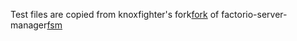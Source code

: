 Test files are copied from knoxfighter's fork[fork]  of factorio-server-manager[fsm]

[fork]: https://github.com/knoxfighter/factorio-server-manager/tree/e74487ef49879ae308d4e68c9f9f022a408e27ff/src/factorio_mod_settings_testfiles
[fsm]: https://github.com/OpenFactorioServerManager/factorio-server-manager
